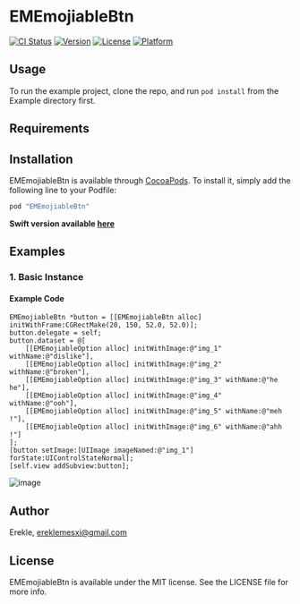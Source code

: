 # EMEmojiableBtn

[![CI Status](http://img.shields.io/travis/Eke/EMEmojiableBtn.svg?style=flat)](https://travis-ci.org/Erekle/EMEmojiableBtn)
[![Version](https://img.shields.io/cocoapods/v/EMEmojiableBtn.svg?style=flat)](http://cocoapods.org/pods/EMEmojiableBtn)
[![License](https://img.shields.io/cocoapods/l/EMEmojiableBtn.svg?style=flat)](http://cocoapods.org/pods/EMEmojiableBtn)
[![Platform](https://img.shields.io/cocoapods/p/EMEmojiableBtn.svg?style=flat)](http://cocoapods.org/pods/EMEmojiableBtn)

## Usage

To run the example project, clone the repo, and run `pod install` from the Example directory first.

## Requirements

## Installation

EMEmojiableBtn is available through [CocoaPods](http://cocoapods.org). To install
it, simply add the following line to your Podfile:

```ruby
pod "EMEmojiableBtn"
```

**Swift version available [here](https://github.com/lojals/JOEmojiableBtn/)**

## Examples

### 1. Basic Instance

#### Example Code

```objc
EMEmojiableBtn *button = [[EMEmojiableBtn alloc] initWithFrame:CGRectMake(20, 150, 52.0, 52.0)];
button.delegate = self;
button.dataset = @[
    [[EMEmojiableOption alloc] initWithImage:@"img_1" withName:@"dislike"],
    [[EMEmojiableOption alloc] initWithImage:@"img_2" withName:@"broken"],
    [[EMEmojiableOption alloc] initWithImage:@"img_3" withName:@"he he"],
    [[EMEmojiableOption alloc] initWithImage:@"img_4" withName:@"ooh"],
    [[EMEmojiableOption alloc] initWithImage:@"img_5" withName:@"meh !"],
    [[EMEmojiableOption alloc] initWithImage:@"img_6" withName:@"ahh !"]
];
[button setImage:[UIImage imageNamed:@"img_1"] forState:UIControlStateNormal];
[self.view addSubview:button];
```

![image](http://i.imgur.com/A6Z1oTI.gif)

## Author

Erekle, ereklemesxi@gmail.com

## License

EMEmojiableBtn is available under the MIT license. See the LICENSE file for more info.
